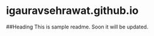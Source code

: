 igauravsehrawat.github.io
=========================

##Heading
This is sample readme.
Soon it will be updated.

